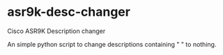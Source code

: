 # asr9k-desc-changer
Cisco ASR9K Description changer

An simple python script to change descriptions containing " " to nothing. 

